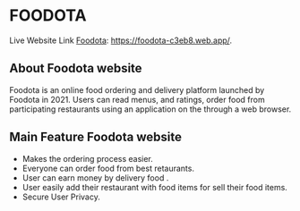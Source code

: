 # FOODOTA

Live Website Link  [Foodota](https://foodota-c3eb8.web.app/): https://foodota-c3eb8.web.app/.

## About Foodota website 
Foodota is an online food ordering and delivery platform launched by Foodota in 2021. Users can read menus, and ratings, order food from participating restaurants using an application on the through a web browser. 

## Main Feature Foodota website
* Makes the ordering process easier. <br/>
* Everyone can order food from best retaurants. <br/>
* User can earn money by delivery food .<br/>
* User easily add their restaurant  with food items
 for sell their food items.<br/>
* Secure User Privacy.<br/>